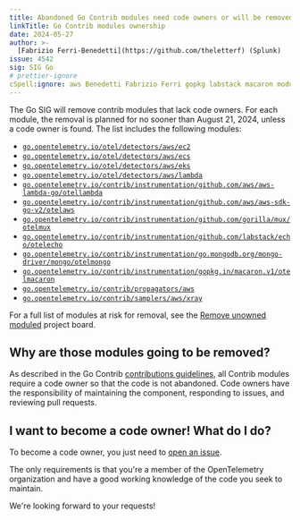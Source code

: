 ```yaml
---
title: Abandoned Go Contrib modules need code owners or will be removed
linkTitle: Go Contrib modules ownership
date: 2024-05-27
author: >-
  [Fabrizio Ferri-Benedetti](https://github.com/theletterf) (Splunk)
issue: 4542
sig: SIG Go
# prettier-ignore
cSpell:ignore: aws Benedetti Fabrizio Ferri gopkg labstack macaron moduled otelaws otelecho otellambda otelmacaron otelmongo otelmux
---
```


The Go SIG will remove contrib modules that lack code owners. For each module,
the removal is planned for no sooner than August 21, 2024, unless a code owner
is found. The list includes the following modules:

- [`go.opentelemetry.io/otel/detectors/aws/ec2`](https://pkg.go.dev/go.opentelemetry.io/contrib/detectors/aws/ec2)
- [`go.opentelemetry.io/otel/detectors/aws/ecs`](https://pkg.go.dev/go.opentelemetry.io/contrib/detectors/aws/ecs)
- [`go.opentelemetry.io/otel/detectors/aws/eks`](https://pkg.go.dev/go.opentelemetry.io/contrib/detectors/aws/eks)
- [`go.opentelemetry.io/otel/detectors/aws/lambda`](https://pkg.go.dev/go.opentelemetry.io/contrib/detectors/aws/lambda)
- [`go.opentelemetry.io/contrib/instrumentation/github.com/aws/aws-lambda-go/otellambda`](https://pkg.go.dev/go.opentelemetry.io/contrib/instrumentation/github.com/aws/aws-lambda-go/otellambda)
- [`go.opentelemetry.io/contrib/instrumentation/github.com/aws/aws-sdk-go-v2/otelaws`](https://pkg.go.dev/go.opentelemetry.io/contrib/instrumentation/github.com/aws/aws-sdk-go-v2/otelaws)
- [`go.opentelemetry.io/contrib/instrumentation/github.com/gorilla/mux/otelmux`](https://pkg.go.dev/go.opentelemetry.io/contrib/instrumentation/github.com/gorilla/mux/otelmux)
- [`go.opentelemetry.io/contrib/instrumentation/github.com/labstack/echo/otelecho`](https://pkg.go.dev/go.opentelemetry.io/contrib/instrumentation/github.com/labstack/echo/otelecho)
- [`go.opentelemetry.io/contrib/instrumentation/go.mongodb.org/mongo-driver/mongo/otelmongo`](https://pkg.go.dev/go.opentelemetry.io/contrib/instrumentation/go.mongodb.org/mongo-driver/mongo/otelmongo)
- [`go.opentelemetry.io/contrib/instrumentation/gopkg.in/macaron.v1/otelmacaron`](https://pkg.go.dev/go.opentelemetry.io/contrib/instrumentation/gopkg.in/macaron.v1/otelmacaron)
- [`go.opentelemetry.io/contrib/propagators/aws`](https://pkg.go.dev/go.opentelemetry.io/contrib/propagators/aws)
- [`go.opentelemetry.io/contrib/samplers/aws/xray`](https://pkg.go.dev/go.opentelemetry.io/contrib/samplers/aws/xray)

For a full list of modules at risk for removal, see the
[Remove unowned moduled](https://github.com/orgs/open-telemetry/projects/92/views/1)
project board.

## Why are those modules going to be removed?

As described in the Go Contrib
[contributions guidelines](https://github.com/open-telemetry/opentelemetry-go-contrib/blob/main/CONTRIBUTING.md#code-owners),
all Contrib modules require a code owner so that the code is not abandoned. Code
owners have the responsibility of maintaining the component, responding to
issues, and reviewing pull requests.

## I want to become a code owner! What do I do?

To become a code owner, you just need to
[open an issue](https://github.com/open-telemetry/opentelemetry-go-contrib/issues/new?assignees=&labels=&projects=&template=owner.md&title=).

The only requirements is that you're a member of the OpenTelemetry organization
and have a good working knowledge of the code you seek to maintain.

We're looking forward to your requests!
